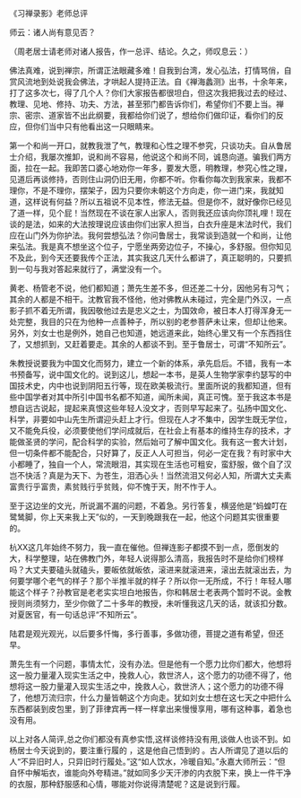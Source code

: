 
《习禅录影》老师总评

师云：诸人尚有意见否？

（周老居士请老师对诸人报告，作一总评、结论。久之，师叹息云：）

佛法真难，说到禅宗，所谓正法眼藏多难！自我到台湾，发心弘法，打情骂俏，自赏风流地到处说我会佛法，才哄起人提持正法。自《禅海蠡测》出书，十余年来，打了这多次七，得了几个人？你们大家报告都很坦白，但这次我把我过去的经过、教理、见地、修持、功夫、方法，甚至邪门都告诉你们，希望你们不要上当。禅宗、密宗、道家皆不出此纲要，我都给你们说了，想给你们做印证，看你们的反应，但你们当中只有他看出这一只眼睛来。

第一个和尚一开口，就教我泄了气，教理和心性之理不参究，只谈功夫。自从鲁居士介绍，我屡次推卸，说和尚不容易，他说这个和尚不同，诚恳向道。骗我们两方面，拉在一起。我即苦口婆心地劝你一年多，要发大愿，明教理，参究心性之理，见道后再谈修持，否则住山洞仍旧无用，你都不听。你看你每次到我家来，我都不理你，不是不理你，摆架子，因为只要你未朝这个方向走，你一进门来，我就知道，这样说有何益？所以五祖说不见本性，修法无益。但是你不，就好像你已经见了道一样，见个屁！当然现在不谈在家人出家人，否则我还应该向你顶礼哩！现在谈的是法，如来的大法按理说应该由你们出家人担当，白衣升座是末法时代，我们应在山门外为你护法。我何尝想弘法？你问鲁居士，我常谈到造就一个和尚，让他来弘法。我是真不想坐这个位子，宁愿坐两旁边位子，不操心，多舒服。但你知见不及此，到今天还要我传个正法，其实我这几天什么都讲了，真正聪明的，只要抓到一句与我对答起来就行了，满堂没有一个。

黄老、杨管老不说，他们都知道；萧先生差不多，但还差二十分，因他另有习气；其余的人都是不相干。沈教官我不怪他，他对佛教从未碰过，完全是门外汉，一点影子抓不着无所谓，我因敬他过去是忠义之士，为国效命，被日本人打得浑身无一处完整，我目的只在为他种一点善种子，所以别的老参菩萨未让来，但却让他来。另外，刘女士也是例外，她自己也知道，她远道来此，始终心里又有一个东西挡住了，又想抓到，又赶着要走。其余的人都谈不到。至于鲁居士，可谓“不知所云”。

朱教授说要我为中国文化而努力，建立一个新的体系，承先启后。不错，我有一本书预备写，说中国文化的。说到这儿，想起一本书，是英人生物学家李约瑟写的中国技术史，内中也说到阴阳五行等，现在欧美极流行。里面所说的我都知道，但有些中国学者对其中所引中国书名都不知道，闻所未闻，真正可愧。至于我这本书是想自远古说起，提起来真恨这些年轻人没文才，否则早写起来了。弘扬中国文化、科学，非要如中山先生所谓迎头赶上才行。但现在人才不集中，因学生既无学位，又不能免兵役，必须要使他们学问成就后，在社会上有基本的维持生存的技术，才能做圣贤的学问，配合科学的实验，然后始可了解中国文化。我有这一套大计划，但一切条件都不能配合，只好算了，反正人人可担当，何必一定在我？有时家中大小都睡了，独自一个人，常流眼泪，其实现在生活也可粗安，蛮舒服，做个自了汉岂不快活？真是为天下、为苍生，泪洒心头！当然流泪又何必人知，所谓大丈夫素富贵行乎富贵，素贫贱行乎贫贱，仰不愧于天，附不怍于人。

至于这边坐的文光，所说漏不漏的问题，不着急。另行答复，横竖他是“蚂蝗叮在鹭鸶脚，你上天来我上天”似的，一天到晚跟我在一起，他这个问题其实很重要的。

杭XX这几年始终不努力，我一直在催他。但禅连影子都摸不到一点，愿倒发的大，科学整理，站在佛教门外，年轻人说得那么清高，我报告时不是给你们榜样吗？大丈夫要磕头就磕头，要皈依就皈依，滚进来就滚进来，滚出去就滚出去，为何要学哪个老气的样子？那个半推半就的样子？所以你一无所成，不行！年轻人哪能这个样子？孙教官是老老实实坦白地报告，你和韩居士老表两个暂时不说。金教授则尚须努力，至少你做了二十多年的教授，未听懂我这几天的话，就该扣分数。对夏医官，有一句话总评“不知所云”。

陆君是观光观光，以后要多忏悔，多行善事，多做功德，菩提之道有希望，但还早。

萧先生有一个问题，事情太忙，没有办法。但是他有一个愿力比你们都大，他想将这一股力量灌入现实生活之中，挽救人心，救世济人，这个愿力的功德不得了，他想将这一股力量灌入现实生活之中，挽救人心，救世济人；这个愿力的功德不得了，他想万流归宗，什么力量皆朝这个方向走。犹如刘女士想在这七天之中把什么东西都装到皮包里，到了菲律宾再一样一样拿出来慢慢享用，哪有这种事，着急也没有用。

以上对各人简评,总之你们都没有真参实悟,这样谈修持没有用,谈做人也谈不到。如杨居士今天说到的，要注重行履的 ，这是他自己悟到的 。古人所谓见了道以后的人“不异旧时人，只异旧时行履处。”这“如人饮水，冷暖自知。”永嘉大师所云：“但自怀中解垢衣，谁能向外夸精进。”就如同多少天汗渗的内衣脱下来，换上一件干净的衣服，那种舒服感和心情，哪能对你说得清楚呢？这是说到行履。
